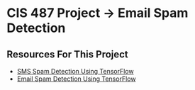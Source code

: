 # CIS 487 Project -> Email Spam Detection
## Resources For This Project
- [SMS Spam Detection Using TensorFlow ](https://www.geeksforgeeks.org/sms-spam-detection-using-tensorflow-in-python/)
- [Email Spam Detection Using TensorFlow](https://www.geeksforgeeks.org/detecting-spam-emails-using-tensorflow-in-python/)
